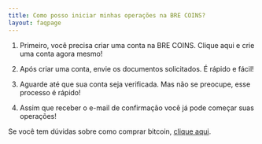 ```yaml
---
title: Como posso iniciar minhas operações na BRE COINS?
layout: faqpage
---
```

1.  Primeiro, você precisa criar uma conta na BRE COINS. Clique aqui e crie uma conta agora mesmo!
    
2.  Após criar uma conta, envie os documentos solicitados. É rápido e fácil!
    
3.  Aguarde até que sua conta seja verificada. Mas não se preocupe, esse processo é rápido!
    
4.  Assim que receber o e-mail de confirmação você já pode começar suas operações!
    

Se você tem dúvidas sobre como comprar bitcoin, [clique aqui](/faq/como-comprar-bitcoin.html).
